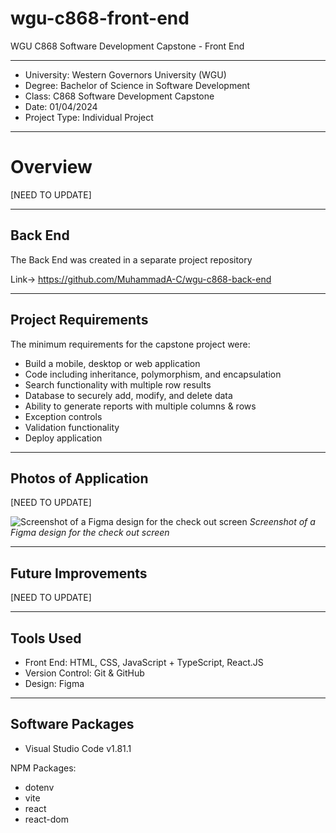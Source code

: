 # wgu-c868-front-end
WGU C868 Software Development Capstone - Front End

---

* University: Western Governors University (WGU)
* Degree: Bachelor of Science in Software Development
* Class: C868 Software Development Capstone
* Date: 01/04/2024
* Project Type: Individual Project

---

# Overview

[NEED TO UPDATE]

---

## Back End

The Back End was created in a separate project repository

Link-> https://github.com/MuhammadA-C/wgu-c868-back-end

---

## Project Requirements

The minimum requirements for the capstone project were:
* Build a mobile, desktop or web application
* Code including inheritance, polymorphism, and encapsulation
* Search functionality with multiple row results
* Database to securely add, modify, and delete data
* Ability to generate reports with multiple columns & rows
* Exception controls
* Validation functionality
* Deploy application

----

## Photos of Application

[NEED TO UPDATE]

![Screenshot of a Figma design for the check out screen](https://github.com/MuhammadA-C/wgu-c868-front-end/blob/main/pictures/Check-Out-Screen-Customer.png)
*Screenshot of a Figma design for the check out screen*

---

## Future Improvements

[NEED TO UPDATE]

---

## Tools Used

* Front End: HTML, CSS, JavaScript + TypeScript, React.JS
* Version Control: Git & GitHub
* Design: Figma

---

## Software Packages

* Visual Studio Code v1.81.1

NPM Packages:
* dotenv
* vite
* react
* react-dom
